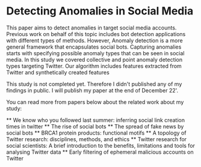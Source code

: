 # Detecting Anomalies in Social Media #

This paper aims to detect anomalies in target social media accounts. Previous work on behalf of this topic includes bot detection applications with different types of methods. However, Anomaly detection is a more general framework that encapsulates social bots. Capturing anomalies starts with specifying possible anomaly types that can be seen in social media. In this study we covered collective and point anomaly detection types targeting Twitter. Our algorithm includes features extracted from Twitter and synthetically created features

This study is not completed yet. Therefore I didn't published any of my findings in public. I will publish my paper at the end of December 22'.

You can read more from papers below about the related work about my study:

**  We know who you followed last summer: inferring social link creation times in twitter
**  The rise of social bots
**  The spread of fake news by social bots
**  BRCA1 protein products: functional motifs
**  A topology of Twitter research: disciplines, methods, and ethics
**  Twitter research for social scientists: A brief introduction to the benefits, limitations and tools for analysing Twitter data
**  Early filtering of ephemeral malicious accounts on Twitter
